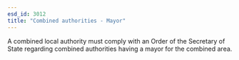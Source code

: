 ```yaml
---
esd_id: 3012
title: "Combined authorities - Mayor"
---
```


A combined local authority must comply with an Order of the Secretary of State regarding combined authorities having a mayor for the combined area.  

